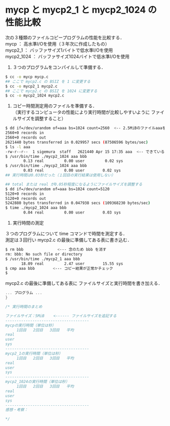 # mycp と mycp2_1 と mycp2_1024 の性能比較

次の３種類のファイルコピープログラムの性能を比較する．  
mycp ： 高水準I/Oを使用（３年次に作成したもの）  
mycp2_1 ： バッファサイズ1バイトで低水準I/Oを使用  
mycp2_1024 ： バッファサイズ1024バイトで低水準I/Oを使用

1. ３つのプログラムをコンパイルして準備する．

  ```bash
  $ cc -o mycp mycp.c
  ## ここで mycp2.c の BSIZ を 1 に変更する
  $ cc -o mycp2_1 mycp2.c
  ## ここで mycp2.c の BSIZ を 1024 に変更する
  $ cc -o mycp2_1024 mycp2.c
  ```

1. コピー時間測定用のファイルを準備する．  
（実行するコンピュータの性能により実行時間が比較しやすいように
ファイルサイズを調整すること）

  ```bash
  $ dd if=/dev/urandom of=aaa bs=1024 count=2560  <-- 2.5MiBのファイルaaaを作る
  2560+0 records in
  2560+0 records out
  2621440 bytes transferred in 0.029957 secs (87506596 bytes/sec)
  $ ls -l aaa
  -rw-r--r--  1 sigemura  staff   2621440 Apr 15 17:35 aaa  <-- できている
  $ /usr/bin/time ./mycp2_1024 aaa bbb
          0.13 real         0.00 user         0.02 sys
  $ /usr/bin/time ./mycp2_1024 aaa bbb
          0.03 real         0.00 user        0.02 sys
  ## 実行時間は0.03秒だった（１回目の実行結果は使用しない）

  ## total または real が0.05秒程度になるようにファイルサイズを調整する
  $ dd if=/dev/urandom of=aaa bs=1024 count=5120
  5120+0 records in
  5120+0 records out
  5242880 bytes transferred in 0.047938 secs (109368230 bytes/sec)
  $ time ./mycp2_1024 aaa bbb
          0.04 real         0.00 user        0.03 sys
  ```

1. 実行時間の測定

  ３つのプログラムについて time コマンドで時間を測定する．  
  測定は３回行い mycp2.c の最後に準備してある表に書き込む．

  ```bash
  $ rm bbb               <--- 念のため bbb を消す
  rm: bbb: No such file or directory
  $ /usr/bin/time ./mycp2_1 aaa bbb
         18.09 real         2.47 user        15.55 sys
  $ cmp aaa bbb        <--- コピー結果が正常かチェック
  $
  ```

  mycp2.c の最後に準備してある表に
  ファイルサイズと実行時間を書き加える．

  ```C
  ... プログラム ...
  }

  /* 実行時間のまとめ

  ファイルサイズ：5MiB    <------ ファイルサイズを追記する
  -------------------------------------
  mycpの実行時間（単位は秒）
  　　　1回目   2回目   3回目   平均
  real
  user
  sys
  -------------------------------------
  mycp2_1の実行時間（単位は秒）
  　　　1回目   2回目   3回目   平均
  real
  user
  sys
  -------------------------------------
  mycp2_1024の実行時間（単位は秒）
  　　　1回目   2回目   3回目   平均
  real
  user
  sys
  -------------------------------------
  感想・考察：

  */
  ```
